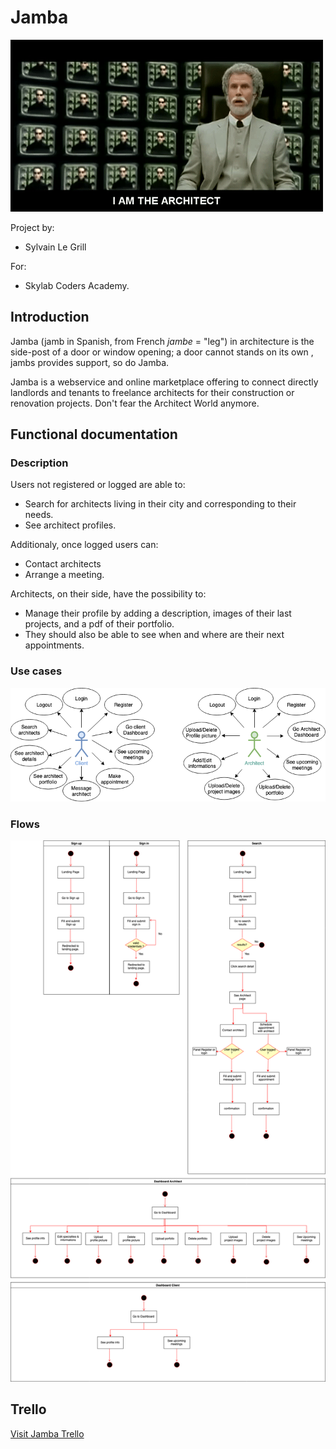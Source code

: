 

# Jamba 

![](./img/jamba-intro.gif)

Project by: 

 - Sylvain Le Grill

 For: 
 - Skylab Coders Academy.

## Introduction

Jamba (jamb in Spanish,  from French *jambe* = "leg") in architecture is the side-post  of a door or window opening;
a door cannot stands on its own , jambs provides support, so do Jamba.

Jamba is a webservice and online marketplace offering to connect directly landlords and tenants to freelance architects for their construction or renovation projects. Don't fear the Architect World anymore.

## Functional documentation

### Description

Users not registered or logged are able to:
- Search for architects living in their city and corresponding to their needs. 
- See architect profiles.

Additionaly, once logged users can: 
- Contact architects
- Arrange a meeting.

Architects, on their side, have the possibility to: 
- Manage their profile by adding a description, images of their last projects, and a pdf of their portfolio.
- They should also be able to see when and where are their next appointments.

### Use cases

![image](./img/use-cases.png)

### Flows

![image](./img/flows.png)

## Trello 

[Visit Jamba Trello](https://trello.com/b/eOvepuLd/jamba)